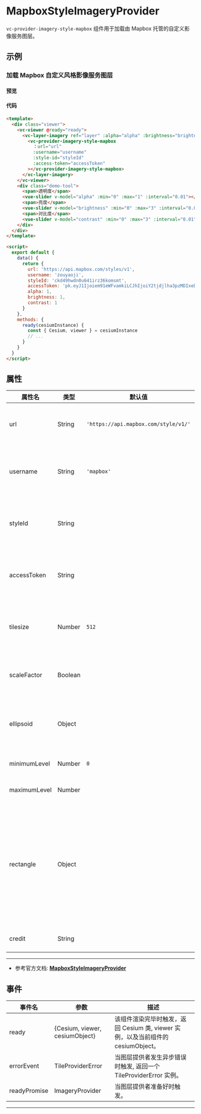 # MapboxStyleImageryProvider

`vc-provider-imagery-style-mapbox` 组件用于加载由 Mapbox 托管的自定义影像服务图层。

## 示例

### 加载 Mapbox 自定义风格影像服务图层

#### 预览

<doc-preview>
  <template>
    <div class="viewer">
      <vc-viewer @ready="ready">
        <vc-layer-imagery ref="layer" :alpha="alpha" :brightness="brightness" :contrast="contrast">
          <vc-provider-imagery-style-mapbox
            :url="url"
            :username="username"
            :style-id="styleId"
            :access-token="accessToken"
          ></vc-provider-imagery-style-mapbox>
        </vc-layer-imagery>
      </vc-viewer>
      <div class="demo-tool">
        <span>透明度</span>
        <vue-slider v-model="alpha" :min="0" :max="1" :interval="0.01"></vue-slider>
        <span>亮度</span>
        <vue-slider v-model="brightness" :min="0" :max="3" :interval="0.01"></vue-slider>
        <span>对比度</span>
        <vue-slider v-model="contrast" :min="0" :max="3" :interval="0.01"></vue-slider>
      </div>
    </div>
  </template>

  <script>
    export default {
      data() {
        return {
          url: 'https://api.mapbox.com/styles/v1',
          username: 'zouyaoji',
          styleId: 'ckd49hwdn0u641irz36komsmt',
          accessToken: 'pk.eyJ1Ijoiem91eWFvamkiLCJhIjoiY2tjdjlha3pzMDIxeDJ1bWxhaWNnaGNkdSJ9.WaGuuQT8YcWTPx3KNQfF7A',
          alpha: 1,
          brightness: 1,
          contrast: 1
        }
      },
      methods: {
        ready(cesiumInstance) {
          const { Cesium, viewer } = cesiumInstance
          // ...
        }
      }
    }
  </script>
</doc-preview>

#### 代码

```html
<template>
  <div class="viewer">
    <vc-viewer @ready="ready">
      <vc-layer-imagery ref="layer" :alpha="alpha" :brightness="brightness" :contrast="contrast">
        <vc-provider-imagery-style-mapbox
          ：url="url"
          :username="username"
          :style-id="styleId"
          :access-token="accessToken"
        ></vc-provider-imagery-style-mapbox>
      </vc-layer-imagery>
    </vc-viewer>
    <div class="demo-tool">
      <span>透明度</span>
      <vue-slider v-model="alpha" :min="0" :max="1" :interval="0.01"></vue-slider>
      <span>亮度</span>
      <vue-slider v-model="brightness" :min="0" :max="3" :interval="0.01"></vue-slider>
      <span>对比度</span>
      <vue-slider v-model="contrast" :min="0" :max="3" :interval="0.01"></vue-slider>
    </div>
  </div>
</template>

<script>
  export default {
    data() {
      return {
        url: 'https://api.mapbox.com/styles/v1',
        username: 'zouyaoji',
        styleId: 'ckd49hwdn0u641irz36komsmt',
        accessToken: 'pk.eyJ1Ijoiem91eWFvamkiLCJhIjoiY2tjdjlha3pzMDIxeDJ1bWxhaWNnaGNkdSJ9.WaGuuQT8YcWTPx3KNQfF7A',
        alpha: 1,
        brightness: 1,
        contrast: 1
      }
    },
    methods: {
      ready(cesiumInstance) {
        const { Cesium, viewer } = cesiumInstance
        // ...
      }
    }
  }
</script>
```

## 属性

<!-- prettier-ignore -->
| 属性名 | 类型 | 默认值 | 描述 |
| ------------ | ------ | ------------------------------ | --------------------------------------------------- |
| url | String | `'https://api.mapbox.com/style/v1/'` | `optional`指定 Mapbox 服务地址。 |
| username | String | `'mapbox'` | `optional` 指定加载的 mapbox 服务用户名。 |
| styleId | String | | `optional` 指定加载的 mapbox 服务的 StyleID。 |
| accessToken | String | | `optional` 指定加载的 mapbox 服务秘钥。 |
| tilesize | Number | `512` | `optional` 指定加载的 mapbox 服务的瓦片大小。 |
| scaleFactor | Boolean |  | `optional` 指定是否以 @2x 比例渲染。 |
| ellipsoid | Object | | `optional`参考椭球体，没指定的话默认 WGS84。 |
| minimumLevel | Number | `0` | `optional`最小层级。 |
| maximumLevel | Number | | `optional`最大层级。 |
| rectangle | Object | | `optional`图层的矩形范围,此矩形限制了影像可见范围。 **结构：{ west: number, south: number, east: number, north: number }** |
| credit | String | | `optional`服务描述信息。 |

---

- 参考官方文档: **[MapboxStyleImageryProvider](https://cesium.com/docs/cesiumjs-ref-doc/MapboxStyleImageryProvider.html)**

## 事件

| 事件名       | 参数                           | 描述                                                                             |
| ------------ | ------------------------------ | -------------------------------------------------------------------------------- |
| ready        | {Cesium, viewer, cesiumObject} | 该组件渲染完毕时触发，返回 Cesium 类, viewer 实例，以及当前组件的 cesiumObject。 |
| errorEvent   | TileProviderError              | 当图层提供者发生异步错误时触发, 返回一个 TileProviderError 实例。                |
| readyPromise | ImageryProvider                | 当图层提供者准备好时触发。                                                       |

---
